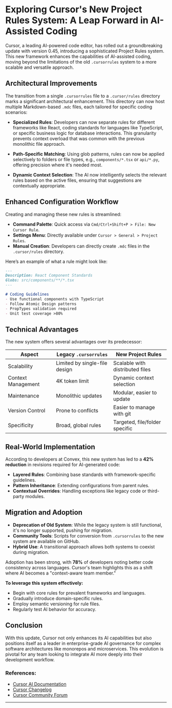 
# Exploring Cursor's New Project Rules System: A Leap Forward in AI-Assisted Coding

Cursor, a leading AI-powered code editor, has rolled out a groundbreaking update with version 0.45, introducing a sophisticated Project Rules system. This new framework enhances the capabilities of AI-assisted coding, moving beyond the limitations of the old `.cursorrules` system to a more scalable and versatile approach.

## Architectural Improvements

The transition from a single `.cursorrules` file to a `.cursor/rules` directory marks a significant architectural enhancement. This directory can now host multiple Markdown-based `.mdc` files, each tailored for specific coding scenarios:

- **Specialized Rules**: Developers can now separate rules for different frameworks like React, coding standards for languages like TypeScript, or specific business logic for database interactions. This granularity prevents context overload that was common with the previous monolithic file approach.

- **Path-Specific Matching**: Using glob patterns, rules can now be applied selectively to folders or file types, e.g., `components/*.tsx` or `api/*.py`, offering precision where it's needed most.

- **Dynamic Context Selection**: The AI now intelligently selects the relevant rules based on the active files, ensuring that suggestions are contextually appropriate.

## Enhanced Configuration Workflow

Creating and managing these new rules is streamlined:

- **Command Palette**: Quick access via `Cmd/Ctrl+Shift+P > File: New Cursor Rule`.
- **Settings Menu**: Directly available under `Cursor > General > Project Rules`.
- **Manual Creation**: Developers can directly create `.mdc` files in the `.cursor/rules` directory.

Here’s an example of what a rule might look like:

```markdown
---
Description: React Component Standards
Globs: src/components/**/*.tsx
---

# Coding Guidelines
- Use functional components with TypeScript
- Follow Atomic Design patterns
- PropTypes validation required
- Unit test coverage >80%
```

## Technical Advantages

The new system offers several advantages over its predecessor:

| Aspect               | Legacy `.cursorrules`          | New Project Rules              |
|----------------------|--------------------------------|--------------------------------|
| Scalability          | Limited by single-file design  | Scalable with distributed files|
| Context Management   | 4K token limit                 | Dynamic context selection      |
| Maintenance          | Monolithic updates              | Modular, easier to update      |
| Version Control      | Prone to conflicts              | Easier to manage with git      |
| Specificity          | Broad, global rules             | Targeted, file/folder specific |

## Real-World Implementation

According to developers at Convex, this new system has led to a **42% reduction** in revisions required for AI-generated code:

- **Layered Rules**: Combining base standards with framework-specific guidelines.
- **Pattern Inheritance**: Extending configurations from parent rules.
- **Contextual Overrides**: Handling exceptions like legacy code or third-party modules.

## Migration and Adoption

- **Deprecation of Old System**: While the legacy system is still functional, it's no longer supported, pushing for migration.
- **Community Tools**: Scripts for conversion from `.cursorrules` to the new system are available on GitHub.
- **Hybrid Use**: A transitional approach allows both systems to coexist during migration.

Adoption has been strong, with **78%** of developers noting better code consistency across languages. Cursor's team highlights this as a shift where AI becomes a "context-aware team member."

**To leverage this system effectively:**

- Begin with core rules for prevalent frameworks and languages.
- Gradually introduce domain-specific rules.
- Employ semantic versioning for rule files.
- Regularly test AI behavior for accuracy.

## Conclusion

With this update, Cursor not only enhances its AI capabilities but also positions itself as a leader in enterprise-grade AI governance for complex software architectures like monorepos and microservices. This evolution is pivotal for any team looking to integrate AI more deeply into their development workflow.

### References:
- [Cursor AI Documentation](https://docs.cursor.com)
- [Cursor Changelog](https://www.cursor.com/changelog)
- [Cursor Community Forum](https://forum.cursor.com)

---
